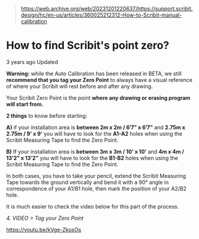 > https://web.archive.org/web/20231201220637/https://support.scribit.design/hc/en-us/articles/360025212312-How-to-Scribit-manual-calibration


# How to find Scribit's point zero?

3 years ago Updated

**Warning:** while the Auto Calibration has been released in BETA, we still **recommend that you tag your Zero Point** to always have a visual reference of where your Scribit will rest before and after any drawing.  

Your Scribit Zero Point is the point **where any drawing or erasing program will start from.**

**2 things** to know before starting: 

**A)** if your installation area is **between 2m x 2m / 6’7” x 6’7”** and **2.75m x 2.75m / 9’ x 9’** you will have to look for the **A1-A2** holes when using the Scribit Measuring Tape to find the Zero Point.

**B)** If your installation area is **between 3m x 3m / 10’ x 10’** and **4m x 4m / 13’2” x 13’2”** you will have to look for the **B1-B2** holes when using the Scribit Measuring Tape to find the Zero Point.

In both cases, you have to take your pencil, extend the Scribit Measuring Tape towards the ground vertically and bend it with a 90° angle in correspondence of your A1/B1 hole, then mark the position of your A2/B2 hole.

It is much easier to check the video below for this part of the process.

_4\. VIDEO > Tag your Zero Point_

https://youtu.be/kVge-ZkosOs

